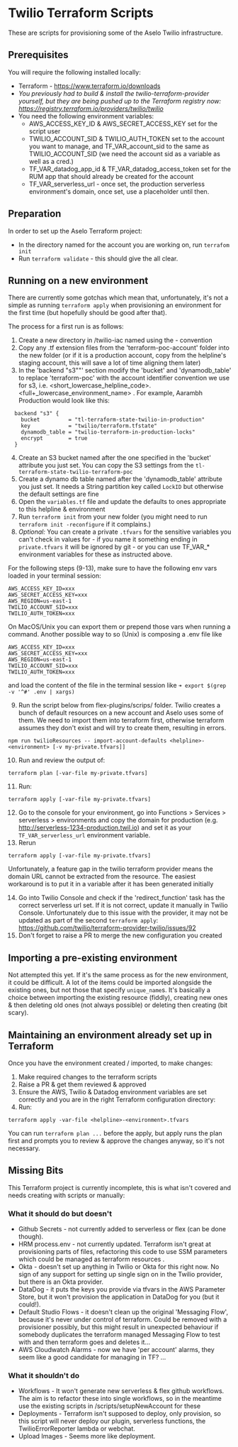 # Twilio Terraform Scripts

These are scripts for provisioning some of the Aselo Twilio infrastructure.

## Prerequisites

You will require the following installed locally:

* Terraform - https://www.terraform.io/downloads
* _You previously had to build & install the twilio-terraform-provider yourself, but they are being pushed up to the Terraform registry now: https://registry.terraform.io/providers/twilio/twilio_
* You need the following environment variables: 
  - AWS_ACCESS_KEY_ID & AWS_SECRET_ACCESS_KEY set for the script user
  - TWILIO_ACCOUNT_SID & TWILIO_AUTH_TOKEN set to the account you want to manage, and TF_VAR_account_sid to the same as TWILIO_ACCOUNT_SID (we need the account sid as a variable as well as a cred.)
  - TF_VAR_datadog_app_id & TF_VAR_datadog_access_token set for the RUM app that should already be created for the account
  - TF_VAR_serverless_url - once set, the production serverless environment's domain, once set, use a placeholder until then.

## Preparation

In order to set up the Aselo Terraform project:

* In the directory named for the account you are working on, run `terrafom init`
* Run `terraform validate` - this should give the all clear.

## Running on a new environment

There are currently some gotchas which mean that, unfortunately, it's not a simple as running `terraform apply` when provisioning an environment for the first time (but hopefully should be good after that).

The process for a first run is as follows:

1. Create a new directory in /twilio-iac named using the <helpline>-<environment> convention
2. Copy any .tf extension files from the 'terraform-poc-account' folder into the new folder (or if it is a production account, copy from the helpline's staging account, this will save a lot of time aligning them later)
3. In the 'backend "s3""' section modify the 'bucket' and 'dynamodb_table' to replace 'terraform-poc' with the account identifier convention we use for s3, i.e. <short_lowercase_helpline_code>.<full+_lowercase_environment_name> . For example, Aarambh Production would look like this:
```hcl
  backend "s3" {
    bucket         = "tl-terraform-state-twilio-in-production"
    key            = "twilio/terraform.tfstate"
    dynamodb_table = "twilio-terraform-in-production-locks"
    encrypt        = true
  }
```
4. Create an S3 bucket named after the one specified in the 'bucket' attribute you just set. You can copy the S3 settings from the `tl-terraform-state-twilio-terraform-poc`
5. Create a dynamo db table named after the 'dynamodb_table' attribute you just set. It needs a String partition key called `LockID` but otherwise the default settings are fine
6. Open the `variables.tf` file and update the defaults to ones appropriate to this helpline & environment
7. Run `terraform init` from your new folder (you might need to run `terraform init -reconfigure` if it complains.)
8. _Optional:_ You can create a private `.tfvars` for the sensitive variables you can't check in values for - if you name it something ending in `private.tfvars` it will be ignored by git - or you can use TF_VAR_* environment variables for these as instructed above.

For the following steps (9-13), make sure to have the following env vars loaded in your terminal session:
```shell
AWS_ACCESS_KEY_ID=xxx
AWS_SECRET_ACCESS_KEY=xxx
AWS_REGION=us-east-1
TWILIO_ACCOUNT_SID=xxx
TWILIO_AUTH_TOKEN=xxx
```
On MacOS/Unix you can export them or prepend those vars when running a command.
Another possible way to so (Unix) is composing a .env file like
```shell
AWS_ACCESS_KEY_ID=xxx
AWS_SECRET_ACCESS_KEY=xxx
AWS_REGION=us-east-1
TWILIO_ACCOUNT_SID=xxx
TWILIO_AUTH_TOKEN=xxx
```
and load the content of the file in the terminal session like `➜ export $(grep -v '^#' .env | xargs)`


9. Run the script below from flex-plugins/scrips/ folder. Twilio creates a bunch of default resources on a new account and Aselo uses some of them. We need to import them into terraform first, otherwise terraform assumes they don't exist and will try to create them, resulting in errors.
```shell
npm run twilioResources -- import-account-defaults <helpline>-<environment> [-v my-private.tfvars]]
```
10. Run and review the output of:
```shell
terraform plan [-var-file my-private.tfvars]
```
11. Run:
```shell
terraform apply [-var-file my-private.tfvars]
```
12. Go to the console for your environment, go into Functions > Services > serverless > environments and copy the domain for production (e.g. http://serverless-1234-production.twil.io) and set it as your `TF_VAR_serverless_url` environment variable.
13. Rerun
```shell
terraform apply [-var-file my-private.tfvars]
```
Unfortunately, a feature gap in the twilio terraform provider means the domain URL cannot be extracted from the resource. The easiest workaround is to put it in a variable after it has been generated initially

14. Go into Twilio Console and check if the 'redirect_function' task has the correct serverless url set. If it is not correct, update it manually in Twilio Console.
    Unfortunately due to this issue with the provider, it may not be updated as part of the second `terraform apply`: https://github.com/twilio/terraform-provider-twilio/issues/92
15. Don't forget to raise a PR to merge the new configuration you created


## Importing a pre-existing environment

Not attempted this yet. If it's the same process as for the new environment, it could be difficult. A lot of the items could be imported alongside the existing ones, but not those that specify `unique_name`s. It's basically a choice between importing the existing resource (fiddly), creating new ones & then deleting old ones (not always possible) or deleting then creating (bit scary).

## Maintaining an environment already set up in Terraform

Once you have the environment created / imported, to make changes:

1. Make required changes to the terraform scripts
2. Raise a PR & get them reviewed & approved
3. Ensure the AWS, Twilio & Datadog environment variables are set correctly and you are in the right Terraform configuration directory:
4. Run:
```shell
terraform apply -var-file <helpline>-<environment>.tfvars
```

You can run `terraform plan ...` before the apply, but apply runs the plan first and prompts you to review & approve the changes anyway, so it's not necessary.

## Missing Bits

This Terraform project is currently incomplete, this is what isn't covered and needs creating with scripts or manually:

### What it should do but doesn't

* Github Secrets - not currently added to serverless or flex (can be done though).
* HRM process.env - not currently updated. Terraform isn't great at provisioning parts of files, refactoring this code to use SSM parameters which could be managed as terraform resources .
* Okta - doesn't set up anything in Twilio or Okta for this right now. No sign of any support for setting up single sign on in the Twilio provider, but there is an Okta provider.
* DataDog - it puts the keys you provide via tfvars in the AWS Parameter Store, but it won't provision the application in DataDog for you (but it could!).
* Default Studio Flows - it doesn't clean up the original 'Messaging Flow', because it's never under control of terraform. Could be removed with a provisioner possibly, but this might result in unexpected behaviour if somebody duplicates the terraform managed Messaging Flow to test with and then terraform goes and deletes it...
* AWS Cloudwatch Alarms - now we have 'per account' alarms, they seem like a good candidate for managing in TF?
...

### What it shouldn't do

* Workflows - It won't generate new serverless & flex github workflows. The aim is to refactor these into single workflows, so in the meantime use the existing scripts in /scripts/setupNewAccount for these
* Deployments - Terraform isn't supposed to deploy, only provision, so this script will never deploy our plugin, serverless functions, the TwilioErrorReporter lambda or webchat.
* Upload Images - Seems more like deployment.
